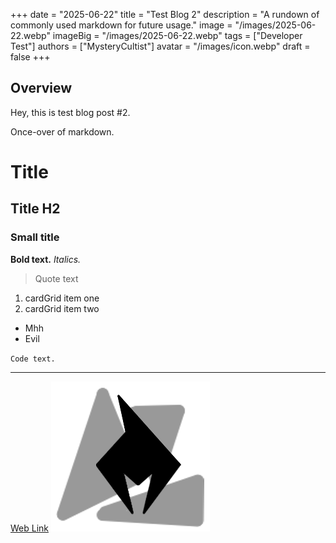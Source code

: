 +++
date = "2025-06-22"
title = "Test Blog 2"
description = "A rundown of commonly used markdown for future usage."
image = "/images/2025-06-22.webp"
imageBig = "/images/2025-06-22.webp"
tags = ["Developer Test"]
authors = ["MysteryCultist"]
avatar = "/images/icon.webp"
draft = false
+++

## Overview

Hey, this is test blog post #2.

Once-over of markdown.

# Title
## Title H2
### Small title

**Bold text.**
*Italics.*

> Quote text

1. cardGrid item one
2. cardGrid item two

- Mhh
- Evil

`Code text.`

---

[Web Link](https://mysterycultist.com)
![Image](/images/icon.webp)